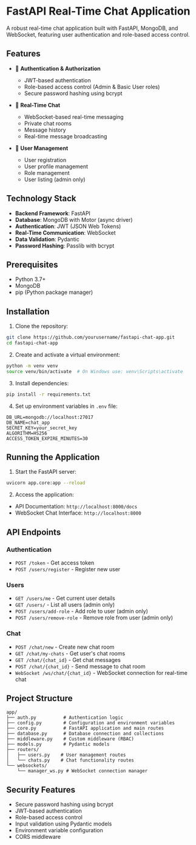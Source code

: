 # FastAPI Real-Time Chat Application

A robust real-time chat application built with FastAPI, MongoDB, and WebSocket, featuring user authentication and role-based access control.

## Features

- 🔐 **Authentication & Authorization**
  - JWT-based authentication
  - Role-based access control (Admin & Basic User roles)
  - Secure password hashing using bcrypt

- 💬 **Real-Time Chat**
  - WebSocket-based real-time messaging
  - Private chat rooms
  - Message history
  - Real-time message broadcasting

- 👥 **User Management**
  - User registration
  - User profile management
  - Role management
  - User listing (admin only)

## Technology Stack

- **Backend Framework**: FastAPI
- **Database**: MongoDB with Motor (async driver)
- **Authentication**: JWT (JSON Web Tokens)
- **Real-Time Communication**: WebSocket
- **Data Validation**: Pydantic
- **Password Hashing**: Passlib with bcrypt

## Prerequisites

- Python 3.7+
- MongoDB
- pip (Python package manager)

## Installation

1. Clone the repository:
```bash
git clone https://github.com/yourusername/fastapi-chat-app.git
cd fastapi-chat-app
```

2. Create and activate a virtual environment:
```bash
python -m venv venv
source venv/bin/activate  # On Windows use: venv\Scripts\activate
```

3. Install dependencies:
```bash
pip install -r requirements.txt
```

4. Set up environment variables in `.env` file:
```env
DB_URL=mongodb://localhost:27017
DB_NAME=chat_app
SECRET_KEY=your_secret_key
ALGORITHM=HS256
ACCESS_TOKEN_EXPIRE_MINUTES=30
```

## Running the Application

1. Start the FastAPI server:
```bash
uvicorn app.core:app --reload
```

2. Access the application:
- API Documentation: `http://localhost:8000/docs`
- WebSocket Chat Interface: `http://localhost:8000`

## API Endpoints

### Authentication
- `POST /token` - Get access token
- `POST /users/register` - Register new user

### Users
- `GET /users/me` - Get current user details
- `GET /users/` - List all users (admin only)
- `POST /users/add-role` - Add role to user (admin only)
- `POST /users/remove-role` - Remove role from user (admin only)

### Chat
- `POST /chat/new` - Create new chat room
- `GET /chat/my-chats` - Get user's chat rooms
- `GET /chat/{chat_id}` - Get chat messages
- `POST /chat/{chat_id}` - Send message to chat room
- `WebSocket /ws/chat/{chat_id}` - WebSocket connection for real-time chat

## Project Structure

```
app/
├── auth.py          # Authentication logic
├── config.py        # Configuration and environment variables
├── core.py          # FastAPI application and main routes
├── database.py      # Database connection and collections
├── middleware.py    # Custom middleware (RBAC)
├── models.py        # Pydantic models
├── routers/
│   ├── users.py    # User management routes
│   └── chats.py    # Chat functionality routes
└── websockets/
    └── manager_ws.py # WebSocket connection manager
```

## Security Features

- Secure password hashing using bcrypt
- JWT-based authentication
- Role-based access control
- Input validation using Pydantic models
- Environment variable configuration
- CORS middleware
